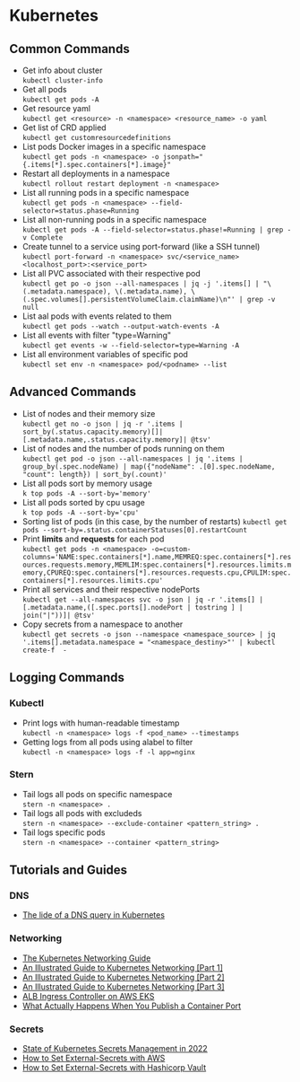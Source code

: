 # Kubernetes


## Common Commands

* Get info about cluster<br>
`kubectl cluster-info`
* Get all pods<br>
`kubectl get pods -A`
* Get resource yaml<br>
`kubectl get <resource> -n <namespace> <resource_name> -o yaml`
* Get list of CRD applied<br>
`kubectl get customresourcedefinitions`
* List pods Docker images in a specific namespace<br>
`kubectl get pods -n <namespace> -o jsonpath="{.items[*].spec.containers[*].image}" `
* Restart all deployments in a namespace<br>
`kubectl rollout restart deployment -n <namespace>`
* List all running pods in a specific namespace<br>
`kubectl get pods -n <namespace> --field-selector=status.phase=Running`
* List all non-running pods in a specific namespace<br>
`kubectl get pods -A --field-selector=status.phase!=Running | grep -v Complete`
* Create tunnel to a service using port-forward (like a SSH tunnel)<br>
`kubectl port-forward -n <namespace> svc/<service_name> <localhost_port>:<service_port>`
* List all PVC associated with their respective pod<br>
`kubectl get po -o json --all-namespaces | jq -j '.items[] | "\(.metadata.namespace), \(.metadata.name), \(.spec.volumes[].persistentVolumeClaim.claimName)\n"' | grep -v null`
* List aal pods with events related to them<br>
`kubectl get pods --watch --output-watch-events -A`
* List all events with filter "type=Warning"<br>
`kubectl get events -w --field-selector=type=Warning -A`
* List all environment variables of specific pod<br>
`kubectl set env -n <namespace> pod/<podname> --list`


## Advanced Commands

* List of nodes and their memory size<br>
`kubectl get no -o json | jq -r '.items | sort_by(.status.capacity.memory)[]|[.metadata.name,.status.capacity.memory]| @tsv'`
* List of nodes and the number of pods running on them<br>
`kubectl get pod -o json --all-namespaces | jq '.items | group_by(.spec.nodeName) | map({"nodeName": .[0].spec.nodeName, "count": length}) | sort_by(.count)'`
* List all pods sort by memory usage<br>
`k top pods -A --sort-by='memory'` 
* List all pods sorted by cpu usage<br>
`k top pods -A --sort-by='cpu'`
* Sorting list of pods (in this case, by the number of restarts)
`kubectl get pods --sort-by=.status.containerStatuses[0].restartCount`
* Print **limits** and **requests** for each pod<br>
`kubectl get pods -n <namespace> -o=custom-columns='NAME:spec.containers[*].name,MEMREQ:spec.containers[*].resources.requests.memory,MEMLIM:spec.containers[*].resources.limits.memory,CPUREQ:spec.containers[*].resources.requests.cpu,CPULIM:spec.containers[*].resources.limits.cpu'`
* Print all services and their respective nodePorts<br>
`kubectl get --all-namespaces svc -o json | jq -r '.items[] | [.metadata.name,([.spec.ports[].nodePort | tostring ] | join("|"))]| @tsv'`
* Copy secrets from a namespace to another<br>
`kubectl get secrets -o json --namespace <namespace_source> | jq '.items[].metadata.namespace = "<namespace_destiny>"' | kubectl create-f  -`


## Logging Commands

### Kubectl
* Print logs with human-readable timestamp<br>
`kubectl -n <namespace> logs -f <pod_name> --timestamps`
* Getting logs from all pods using  alabel to filter<br>
`kubectl -n <namespace> logs -f -l app=nginx`
### Stern
* Tail logs all pods on specific namespace<br>
`stern -n <namespace> .`
* Tail logs all pods with excludeds<br>
`stern -n <namespace> --exclude-container <pattern_string> .`
* Tail logs specific pods<br>
`stern -n <namespace> --container <pattern_string>`


## Tutorials and Guides

### DNS
- [The lide of a DNS query in Kubernetes](https://www.nslookup.io/learning/the-life-of-a-dns-query-in-kubernetes/)

### Networking
- [The Kubernetes Networking Guide](https://www.tkng.io/)
- [An Illustrated Guide to Kubernetes Networking [Part 1]](https://itnext.io/an-illustrated-guide-to-kubernetes-networking-part-1-d1ede3322727)
- [An Illustrated Guide to Kubernetes Networking [Part 2]](https://itnext.io/an-illustrated-guide-to-kubernetes-networking-part-2-13fdc6c4e24c)
- [An Illustrated Guide to Kubernetes Networking [Part 3]](https://itnext.io/an-illustrated-guide-to-kubernetes-networking-part-3-f35957784c8e)
- [ALB Ingress Controller on AWS EKS](https://medium.com/tensult/alb-ingress-controller-on-aws-eks-45bf8e36020d)
- [What Actually Happens When You Publish a Container Port](https://iximiuz.com/en/posts/docker-publish-container-ports/?z=101&utm_source=newsletter&utm_medium=email&utm_campaign=devopsbulletin&utm_content=devopsbulletin)

### Secrets
- [State of Kubernetes Secrets Management in 2022](https://medium.com/4th-coffee/state-of-kubernetes-secrets-management-in-2022-6148af91e7b5)
- [How to Set External-Secrets with AWS](https://blog.container-solutions.com/tutorial-how-to-set-external-secrets-with-aws)
- [How to Set External-Secrets with Hashicorp Vault](https://blog.container-solutions.com/tutorialexternal-secrets-with-hashicorp-vault)